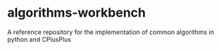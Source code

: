 # algorithms-workbench
A reference repository for the implementation of common algorithms in python and CPlusPlus
